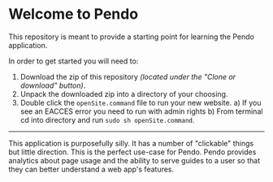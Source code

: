 # Welcome to Pendo
This repository is meant to provide a starting point for learning the Pendo application.

In order to get started you will need to:
1) Download the zip of this repository _(located under the "Clone or download" button)_. 
2) Unpack the downloaded zip into a directory of your choosing.
3) Double click the ```openSite.command``` file to run your new website.
    a) If you see an EACCES error you need to run with admin rights
    b) From terminal cd into directory and run `sudo sh openSite.command`.
___
This application is purposefully silly.  It has a number of "clickable" things but little direction. This is the perfect use-case for Pendo. Pendo provides analytics about page usage and the ability to serve guides to a user so that they can better understand a web app's features.
